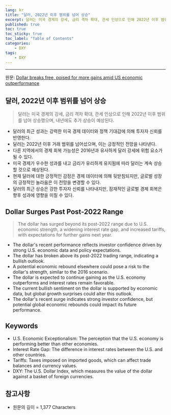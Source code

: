```yaml
---
lang: kr
title: "달러, 2022년 이후 범위를 넘어 상승"
excerpt: 달러는 미국 경제의 강세, 금리 격차 확대, 관세 인상으로 인해 2022년 이후 범위를 넘어 상승했으며, 내년에도 추가 상승이 예상된다.
published: true
toc: true
toc_sticky: true
toc_label: "Table of Contents"
categories:
    - DXY
tags:
    - DXY
---
```


---

  원문: [Dollar breaks free, poised for more gains amid US economic outperformance](https://www.investing.com/news/forex-news/dollar-breaks-free-poised-for-more-gains-amid-us-economic-outperformance-3787492)

## 달러, 2022년 이후 범위를 넘어 상승

> 달러는 미국 경제의 강세, 금리 격차 확대, 관세 인상으로 인해 2022년 이후 범위를 넘어 상승했으며, 내년에도 추가 상승이 예상된다.


- 달러의 최근 성과는 강력한 미국 경제 데이터와 정책 기대감에 의해 투자자 신뢰를 반영한다.
- 달러는 2022년 이후 거래 범위를 넘어섰으며, 이는 긍정적인 전망을 나타낸다.
- 다른 지역에서의 경제 회복 가능성은 2016년과 유사하게 달러 강세에 위험 요소가 될 수 있다.
- 미국 경제가 우수한 성과를 내고 금리가 유리하게 유지됨에 따라 달러는 계속 상승할 것으로 예상된다.
- 현재 달러에 대한 긍정적인 감정은 경제 데이터에 의해 뒷받침되지만, 글로벌 성장의 긍정적인 놀라움은 이 전망을 변경할 수 있다.
- 달러의 최근 상승은 강한 투자자 신뢰를 나타내지만, 잠재적인 글로벌 경제 회복은 향후 성과에 영향을 미칠 수 있다.

## Dollar Surges Past Post-2022 Range

> The dollar has surged beyond its post-2022 range due to U.S. economic strength, a widening interest rate gap, and increased tariffs, with expectations for further gains next year.


- The dollar's recent performance reflects investor confidence driven by strong U.S. economic data and policy expectations.
- The dollar has broken above its post-2022 trading range, indicating a bullish outlook.
- A potential economic rebound elsewhere could pose a risk to the dollar's strength, similar to the 2016 scenario.
- The dollar is expected to continue gaining as the U.S. economy outperforms and interest rates remain favorable.
- The current bullish sentiment on the dollar is supported by economic data, but global growth surprises could alter this outlook.
- The dollar's recent surge indicates strong investor confidence, but potential global economic rebounds could impact its future performance.

## Keywords

- U.S. Economic Exceptionalism: The perception that the U.S. economy is performing better than other economies.
- Interest Rate Gap: The difference in interest rates between the U.S. and other countries.
- Tariffs: Taxes imposed on imported goods, which can affect trade balances and currency values.
- DXY: The U.S. Dollar Index, which measures the value of the dollar against a basket of foreign currencies.

## 참고사항

- 원문의 길이 = 1,377 Characters

